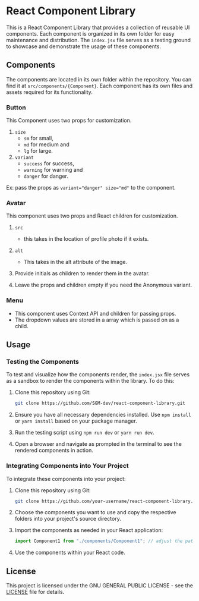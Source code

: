 # React Component Library

This is a React Component Library that provides a collection of reusable UI components. Each component is organized in its own folder for easy maintenance and distribution. The `index.jsx` file serves as a testing ground to showcase and demonstrate the usage of these components.

## Components

The components are located in its own folder within the repository. You can find it at `src/components/{Component}`. Each component has its own files and assets required for its functionality.

### Button

This Component uses two props for customization.

1.  `size`
    - `sm` for small,
    - `md` for medium and
    - `lg` for large.
2.  `variant`
    - `success` for success,
    - `warning` for warning and
    - `danger` for danger.

Ex: pass the props as `variant="danger" size="md"` to the component.

### Avatar

This component uses two props and React children for customization.

1. `src`

   - this takes in the location of profile photo if it exists.

2. `alt`

   - This takes in the alt attribute of the image.

3. Provide initials as children to render them in the avatar.

4. Leave the props and children empty if you need the Anonymous variant.

### Menu

- This component uses Context API and children for passing props.
- The dropdown values are stored in a array which is passed on as a child.

## Usage

### Testing the Components

To test and visualize how the components render, the `index.jsx` file serves as a sandbox to render the components within the library. To do this:

1.  Clone this repository using Git:

    ```bash
    git clone https://github.com/SGM-dev/react-component-library.git
    ```

2.  Ensure you have all necessary dependencies installed. Use `npm install` or `yarn install` based on your package manager.
3.  Run the testing script using `npm run dev` or `yarn run dev`.
4.  Open a browser and navigate as prompted in the terminal to see the rendered components in action.

### Integrating Components into Your Project

To integrate these components into your project:

1. Clone this repository using Git:
   ```bash
   git clone https://github.com/your-username/react-component-library.git
   ```
2. Choose the components you want to use and copy the respective folders into your project's source directory.

3. Import the components as needed in your React application:
   ```javascript
   import Component1 from "./components/Component1"; // adjust the path based on your project's structure
   ```
4. Use the components within your React code.

## License

This project is licensed under the GNU GENERAL PUBLIC LICENSE - see the [LICENSE](LICENSE) file for details.
